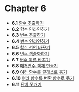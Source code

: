 # Chapter 6

- **6.1** [함수 추출하기][6.1]
- **6.2** [함수 인라인하기][6.2]
- **6.3** [변수 추출하기][6.3]
- **6.4** [변수 인라인하기][6.4]
- **6.5** [함수 선언 바꾸기][6.5]
- **6.6** [변수 캡슐화하기][6.6]
- **6.7** [변수 이름 바꾸기][6.7]
- **6.8** [매개변수 객체 만들기][6.8]
- **6.9** [여러 함수를 클래스로 묶기][6.9]
- **6.10** [여러 함수를 변환 함수로 묶기][6.10]
- **6.11** [단계 쪼개기][6.11]

[6.1]: https://github.com/kse8425/Refactoring/tree/main/chapter6/6.1
[6.2]: https://github.com/kse8425/Refactoring/tree/main/chapter6/6.2
[6.3]: https://github.com/kse8425/Refactoring/tree/main/chapter6/6.3
[6.4]: https://github.com/kse8425/Refactoring/tree/main/chapter6/6.4
[6.5]: https://github.com/kse8425/Refactoring/tree/main/chapter6/6.5
[6.6]: https://github.com/kse8425/Refactoring/tree/main/chapter6/6.6
[6.7]: https://github.com/kse8425/Refactoring/tree/main/chapter6/6.7
[6.8]: https://github.com/kse8425/Refactoring/tree/main/chapter6/6.8
[6.9]: https://github.com/kse8425/Refactoring/tree/main/chapter6/6.9
[6.10]: https://github.com/kse8425/Refactoring/tree/main/chapter6/6.10
[6.11]: https://github.com/kse8425/Refactoring/tree/main/chapter6/6.11
